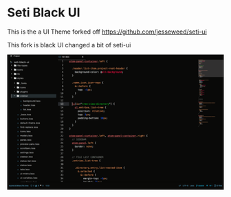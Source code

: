# Seti Black UI

This is the a UI Theme forked off https://github.com/jesseweed/seti-ui

This fork is black UI changed a bit of seti-ui

![screenshot](screenshot.png)
